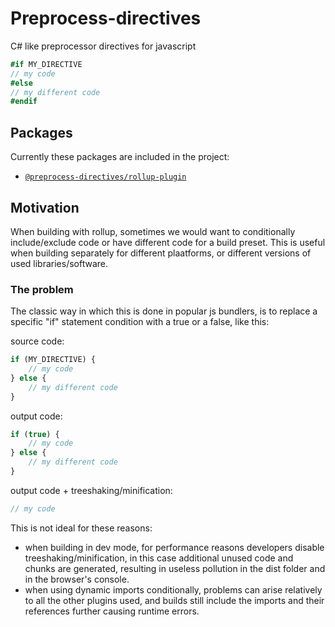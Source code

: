 # Preprocess-directives


C# like preprocessor directives for javascript

```c#
#if MY_DIRECTIVE
// my code
#else
// my different code
#endif
```

## Packages

Currently these packages are included in the project:
- [`@preprocess-directives/rollup-plugin`](./Packages/rollup-plugin)

## Motivation

When building with rollup, sometimes we would want to conditionally include/exclude code or have different code for a build preset. This is useful when building separately for different plaatforms, or different versions of used libraries/software.

### The problem
The classic way in which this is done in popular js bundlers, is to replace a specific "if" statement condition with a true or a false, like this:

source code:
```js
if (MY_DIRECTIVE) {
    // my code
} else {
    // my different code
}
```
output code:
```js
if (true) {
    // my code
} else {
    // my different code
}
```
output code + treeshaking/minification:
```js
// my code
```

This is not ideal for these reasons:
- when building in dev mode,  for performance reasons developers disable treeshaking/minification, in this case additional unused code and chunks are generated, resulting in useless pollution in the dist folder and in the browser's console.
- when using dynamic imports conditionally, problems can arise relatively to all the other plugins used, and builds still include the imports and their references further causing runtime errors.